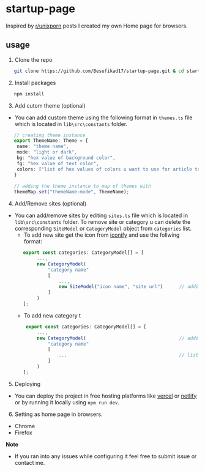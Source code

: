 # startup-page

Inspired by [r/unixporn](https://www.reddit.com/r/unixporn/) posts I created my own Home page for browsers.

## usage

1. Clone the repo 
```bash
   git clone https://github.com/Besufikad17/startup-page.git & cd startup-page
```
2. Install packages
```bash
   npm install
```
3. Add cutom theme (optional)
- You can add custom theme using the following format in `themes.ts` file which is located in `lib\src\constants` folder.
```ts
   // creating theme instance    
   export ThemeName: Theme = {
    name: "theme name",
    mode: "light or dark",
    bg: "hex value of background color",
    fg: "hex value of text color",
    colors: ["list of hex values of colors u want to use for article tags"]
   }
   
   // adding the theme instance to map of themes with  
   themeMap.set("themeName-mode", ThemeName);
```

4. Add/Remove sites (optional)
- You can add/remove sites by editing `sites.ts` file which is located in `lib\src\constants` folder. To remove site or category u can delete the corresponding `SiteModel` or `CategoryModel` object from `categories` list.
    - To add new site get the icon from [iconify](https://icon-sets.iconify.design/) and use the follwing format:
    ```ts
       export const categories: CategoryModel[] = [
            ...,
            new CategoryModel(
                "category name"
                [ 
                    ...,
                    new SiteModel("icon name", "site url")      // adding new SiteModel instance to categrories list
                ]
            )
       ];
    ```
    - To add new category t
    ```ts
        export const categories: CategoryModel[] = [
            ...,
            new CategoryModel(                                  // adding new CategoryModel instance to categrories list
                "category name"
                [ 
                    ...                                         // list of sites in form of SiteModel insance
                ]
            )
       ];
    ```
5. Deploying 
- You can deploy the project in free hosting platforms like [vercel](https://vercel.com/) or [netlify](https://www.netlify.com/) or by running it locally using `npm run dev`.

6. Setting as home page in browsers.
- Chrome
- Firefox

**Note**
- If you ran into any issues while configuring it feel free to submit issue or contact me.


    